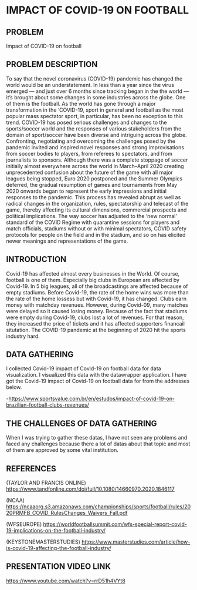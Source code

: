 # IMPACT OF COVID-19 ON FOOTBALL

## PROBLEM 
Impact of COVID-19 on football

## PROBLEM DESCRIPTION
To say that the novel coronavirus (COVID-19) pandemic has changed the world would be an understatement. In less than a year since the virus emerged — and just over 6 months since tracking began in the the world — it’s brought about some changes in some industries across the globe. One of them is the football.
As the world has gone through a major transformation in the ‘COVID-19, sport in general and football as the most popular mass spectator sport, in particular, has been no exception to this trend.
COVID-19 has posed serious challenges and changes to the sports/soccer world and the responses of various stakeholders from the domain of sport/soccer have been diverse and intriguing across the globe.
Confronting, negotiating and overcoming the challenges posed by the pandemic invited and inspired novel responses and strong improvisations from soccer bodies to players, from referees to spectators, and from journalists to sponsors.
Although there was a complete stoppage of soccer initially almost everywhere across the world in March–April 2020 creating unprecedented confusion about the future of the game with all major leagues being stopped, Euro 2020 postponed and the Summer Olympics deferred, the gradual resumption of games and tournaments from May 2020 onwards began to represent the early impressions and initial responses to the pandemic.
This process has revealed abrupt as well as radical changes in the organization, rules, spectatorship and telecast of the game, thereby affecting its cultural dimensions, commercial prospects and political implications. The way soccer has adjusted to the ‘new normal’ standard of the COVID Regime with quarantine sessions for players and match officials, stadiums without or with minimal spectators, COVID safety protocols for people on the field and in the stadium, and so on has elicited newer meanings and representations of the game.

## INTRODUCTION
Covid-19 has affected almost every businesses in the World. Of course, football is one of them. Especially big clubs in European are affected by Covid-19.
In 5 big leagues, all of the broadcastings are affected because of empty stadiums.
Before Covid-19, the rate of the home wins was more than the rate of the home lossess but with Covid-19, it has changed.
Clubs earn money with matchday revenues. However, during Covid-09, many matches were delayed so it caused losing money.
Because of the fact that stadiums were empty during Covid-19, clubs lost a lot of revenues. For that reason, they increased the price of tickets and it has affected supporters financail situtation.
The COVID-19 pandemic at the beginning of 2020 hit the sports industry hard.

## DATA GATHERING
I collected Covid-19 impact of Covid-19 on football data for data visualization. I visualized this data with the datawrapper application. I have got the Covid-19 impact of Covid-19 on football data for from the addresses below.

-https://www.sportsvalue.com.br/en/estudos/impact-of-covid-19-on-brazilian-football-clubs-revenues/

## THE CHALLENGES OF DATA GATHERING
When I was trying to gather these datas, I have not seen any problems and faced any challenges because there a lot of datas about that topic and most of them are approved by some vital institution.

## REFERENCES
(TAYLOR AND FRANCIS ONLINE) https://www.tandfonline.com/doi/full/10.1080/14660970.2020.1846117
  
(NCAA) https://ncaaorg.s3.amazonaws.com/championships/sports/football/rules/2020PRMFB_COVID_RulesChanges_Waivers_Fall.pdf
 
(WFSEUROPE) https://worldfootballsummit.com/wfs-special-report-covid-19-implications-on-the-football-industry/

(KEYSTONEMASTERSTUDIES) https://www.masterstudies.com/article/how-is-covid-19-affecting-the-football-industry/

## PRESENTATION VIDEO LINK 
https://www.youtube.com/watch?v=rrD51h4VYt8


